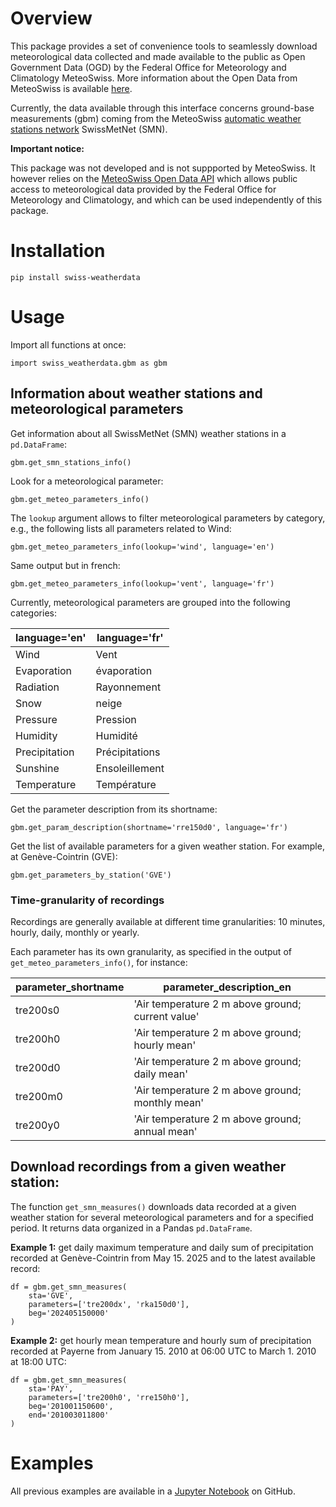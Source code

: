 # Overview

This package provides a set of convenience tools to seamlessly download meteorological data collected and made available to the public as Open Government Data (OGD) by the Federal Office for Meteorology and Climatology MeteoSwiss. More information about the Open Data from MeteoSwiss is available [here](https://www.meteoswiss.admin.ch/services-and-publications/service/open-data.html).

Currently, the data available through this interface concerns ground-base measurements (gbm) coming from the MeteoSwiss [automatic weather stations network](https://opendatadocs.meteoswiss.ch/a-data-groundbased/a1-automatic-weather-stations) SwissMetNet (SMN).

**Important notice:**

This package was not developed and is not suppported by MeteoSwiss. It however relies on the [MeteoSwiss Open Data API](https://opendatadocs.meteoswiss.ch/) which allows public access to meteorological data provided by the Federal Office for Meteorology and Climatology, and which can be used independently of this package.

# Installation

```
pip install swiss-weatherdata
```

# Usage

Import all functions at once:

```
import swiss_weatherdata.gbm as gbm
```


## Information about weather stations and meteorological parameters

Get information about all SwissMetNet (SMN) weather stations in a `pd.DataFrame`:

```
gbm.get_smn_stations_info()
```
Look for a meteorological parameter:

```
gbm.get_meteo_parameters_info()
```

The `lookup` argument allows to filter meteorological parameters by category, e.g., the following lists all parameters related to Wind:

```
gbm.get_meteo_parameters_info(lookup='wind', language='en')
```

Same output but in french:

```
gbm.get_meteo_parameters_info(lookup='vent', language='fr')
```

Currently, meteorological parameters are grouped into the following categories:

| language='en' | language='fr' |
| -------- | ------- |
| Wind  | Vent    |
| Evaporation | évaporation     |
| Radiation    | Rayonnement    |
| Snow | neige |
| Pressure | Pression |
| Humidity | Humidité |
| Precipitation | Précipitations |
| Sunshine | Ensoleillement |
| Temperature | Température |


Get the parameter description from its shortname:

```
gbm.get_param_description(shortname='rre150d0', language='fr')
```

Get the list of available parameters for a given weather station. For example, at Genève-Cointrin (GVE):


```
gbm.get_parameters_by_station('GVE')
```
### Time-granularity of recordings

Recordings are generally available at different time granularities: 10 minutes, hourly, daily, monthly or yearly. 

Each parameter has its own granularity, as specified in the output of `get_meteo_parameters_info()`, for instance:

| parameter_shortname | parameter_description_en |
| -------- | ------- |
| tre200s0 | 'Air temperature 2 m above ground; current value' |
| tre200h0 | 'Air temperature 2 m above ground; hourly mean' |
| tre200d0 | 'Air temperature 2 m above ground; daily mean' |
| tre200m0 | 'Air temperature 2 m above ground; monthly mean' |
| tre200y0 | 'Air temperature 2 m above ground; annual mean' |


## Download recordings from a given weather station:

The function `get_smn_measures()` downloads data recorded at a given weather station for several meteorological parameters and for a specified period. It returns data organized in a Pandas `pd.DataFrame`.

**Example 1:** get daily maximum temperature and daily sum of precipitation recorded at Genève-Cointrin from May 15. 2025 and to the latest available record:

```
df = gbm.get_smn_measures(
    sta='GVE',
    parameters=['tre200dx', 'rka150d0'],
    beg='202405150000'
)
```

**Example 2:** get hourly mean temperature and hourly sum of precipitation recorded at Payerne from January 15. 2010 at 06:00 UTC to March 1. 2010 at 18:00 UTC:

```
df = gbm.get_smn_measures(
    sta='PAY',
    parameters=['tre200h0', 'rre150h0'],
    beg='201001150600',
    end='201003011800'
)
```

# Examples

All previous examples are available in a [Jupyter Notebook](https://github.com/ptitmatheux/swiss_weatherdata/tree/master/docs) on GitHub.
